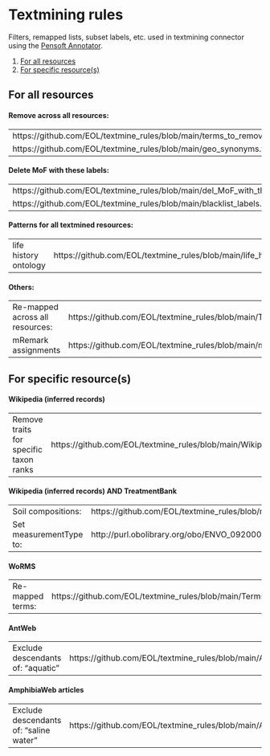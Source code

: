 # Textmining rules

Filters, remapped lists, subset labels, etc. used in textmining connector using the [Pensoft Annotator](https://blog.pensoft.net/2020/10/21/pensoft-annotator-a-tool-for-text-annotation-with-ontologies/).

1. <a href="#for-all-resources">For all resources</a>
2. <a href="#for-specific-resources">For specific resource(s)</a>

<a name="for-all-resources"></a>

## For all resources

#### Remove across all resources:

<table>
<tr><td>https://github.com/EOL/textmine_rules/blob/main/terms_to_remove.txt</td></tr>
<tr><td>https://github.com/EOL/textmine_rules/blob/main/geo_synonyms.txt</td></tr>
</table>

#### Delete MoF with these labels:

<table>
<tr>
    <td>https://github.com/EOL/textmine_rules/blob/main/del_MoF_with_these_labels.tsv</td>
</tr>
<tr>
    <td>https://github.com/EOL/textmine_rules/blob/main/blacklist_labels.txt</td>
</tr>
</table>

#### Patterns for all textmined resources:

<table>
<tr>
    <td>life history ontology</td>
    <td>https://github.com/EOL/textmine_rules/blob/main/life_history.tsv</td>
</tr>
</table>

#### Others:

<table>
<tr>
    <td>Re-mapped across all resources:</td>
    <td>https://github.com/EOL/textmine_rules/blob/main/Terms_remapped/DATA_1841_terms_remapped.tsv</td>
</tr>
<tr>
    <td>mRemark assignments</td>
    <td>https://github.com/EOL/textmine_rules/blob/main/mRemarks_assignments.tsv</td>
</tr>
</table>

<a name="for-specific-resources"></a>

## For specific resource(s)

#### Wikipedia (inferred records)

<table>
<tr>
    <td>Remove traits for specific taxon ranks</td>
    <td>https://github.com/EOL/textmine_rules/blob/main/Wikipedia_excluded_ranks.tsv</td>
</tr>
</table>

#### Wikipedia (inferred records) AND TreatmentBank

<table>
<tr>
    <td>Soil compositions:</td>
    <td>https://github.com/EOL/textmine_rules/blob/main/soil_composition.tsv</td>
</tr>
<tr>
    <td>Set measurementType to:</td>
    <td>http://purl.obolibrary.org/obo/ENVO_09200008</td>
</tr>
</table>

#### WoRMS

<table>
<!---
<tr>
    <td>Delete URIs</td>
    <td>https://github.com/EOL/textmine_rules/blob/main/WoRMS_only_delete_URIs.tsv</td>
</tr>
--->
<tr>
    <td>Re-mapped terms:</td>
    <td>https://github.com/EOL/textmine_rules/blob/main/Terms_remapped/WoRMS_only_terms_remapped.tsv</td>
</tr>
</table>

#### AntWeb

<table>
<tr>
    <td>Exclude descendants of: “aquatic”</td>
    <td>https://github.com/EOL/textmine_rules/blob/main/AmphibiaWeb/descendants_of_aquatic.tsv</td>
</tr>
</table>
    
#### AmphibiaWeb articles
<table>
<tr>
    <td>Exclude descendants of: “saline water”</td>
    <td>https://github.com/EOL/textmine_rules/blob/main/AmphibiaWeb/descendants_of_salt_water.tsv</td>
</tr>
</table>
